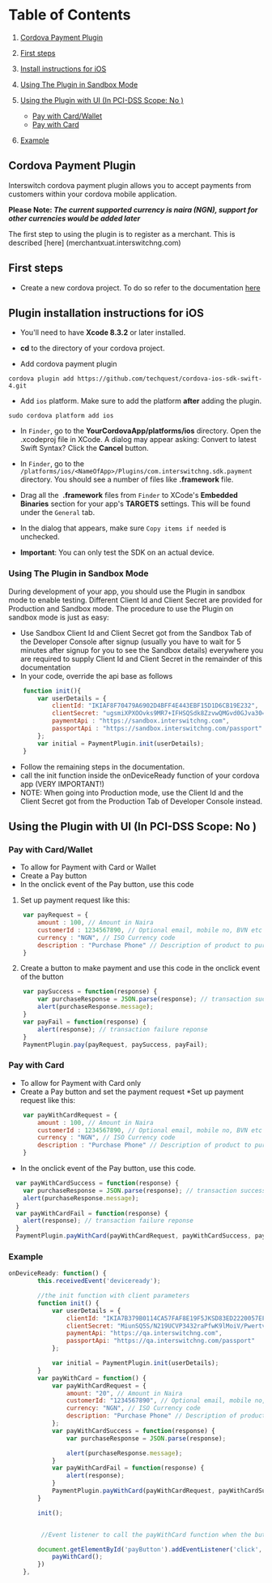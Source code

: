 # Table of Contents
1. [Cordova Payment Plugin](#CordovaPayment)

2. [First steps](#FirstSteps)

3. [Install instructions for iOS](#InstallationInstructionsForIos)

4. [Using The Plugin in Sandbox Mode](#SandBoxMode)

5. [Using the Plugin with UI (In PCI-DSS Scope: No )](#SDKWithUI)
   * [Pay with Card/Wallet](#Pay)
   * [Pay with Card](#PayWithCard)

6. [Example](#Example)


  

## <a name='CordovaPayment'></a> Cordova Payment Plugin
Interswitch cordova payment plugin allows you to accept payments from customers within your cordova mobile application.

**Please Note: *The current supported currency is naira (NGN), support for other currencies would be added later***

The first step to ​using the plugin is to register as a merchant. This is described [here] (merchantxuat.interswitchng.com)

## <a name='FirstSteps'></a> First steps
* Create a new cordova project. To do so refer to the documentation [here](https://cordova.apache.org/docs/en/latest/guide/cli/index.html)


## <a name='InstallationInstructionsForIos'></a>Plugin installation instructions for iOS
* You'll need to have **Xcode 8.3.2** or later installed.

* **cd** to the directory of your cordova project. 

* Add cordova payment plugin
```
cordova plugin add https://github.com/techquest/cordova-ios-sdk-swift-4.git
```

* Add ```ios``` platform. Make sure to add the platform **after** adding the plugin.

```terminal
sudo cordova platform add ios
```

* In ```Finder```, go to the **YourCordovaApp/platforms/ios** directory. Open the .xcodeproj file in XCode. A dialog may appear asking: Convert to latest Swift Syntax? Click the **Cancel** button.

* In ```Finder```, go to the ```/platforms/ios/<NameOfApp>/Plugins/com.interswitchng.sdk.payment``` directory. You should see a number of files like **.framework** file.

* Drag all the ​ **.framework** files from ```Finder``` to XCode's **Embedded Binaries** section for your app's **TARGETS** settings. This will be found under the ```General``` tab.

* In the dialog that appears, make sure ```Copy items if needed``` is unchecked.

* **Important**: You can only test the SDK on an actual device.

### <a name='SandBoxMode'></a> Using The Plugin in Sandbox Mode

During development of your app, you should use the Plugin in sandbox mode to enable testing. Different Client Id and Client Secret are provided for Production and Sandbox mode. The procedure to use the Plugin on sandbox mode is just as easy:

* Use Sandbox Client Id and Client Secret got from the Sandbox Tab of the Developer Console after signup (usually you have to wait for 5 minutes after signup for you to see the Sandbox details) everywhere you are required to supply Client Id and Client Secret in the remainder of this documentation              
* In your code, override the api base as follows

```javascript
    function init(){
        var userDetails = {
            clientId: "IKIAF8F70479A6902D4BFF4E443EBF15D1D6CB19E232",
            clientSecret: "ugsmiXPXOOvks9MR7+IFHSQSdk8ZzvwQMGvd0GJva30=",
            paymentApi : "https://sandbox.interswitchng.com",
            passportApi : "https://sandbox.interswitchng.com/passport"
        };
        var initial = PaymentPlugin.init(userDetails);
    }
```

* Follow the remaining steps in the documentation.
* call the init function inside the onDeviceReady function of your cordova app  (VERY IMPORTANT!)
* NOTE: When going into Production mode, use the Client Id and the Client Secret got from the Production Tab of Developer Console instead.

## <a name='SDKWithUI'></a>Using the Plugin with UI (In PCI-DSS Scope: No )

### <a name='Pay'></a>Pay with Card/Wallet

* To allow for Payment with Card or Wallet
* Create a Pay button
* In the onclick event of the Pay button, use this code
1. Set up payment request like this: 

```javascript
    var payRequest = {			
        amount : 100, // Amount in Naira
        customerId : 1234567890, // Optional email, mobile no, BVN etc to uniquely identify the customer.
        currency : "NGN", // ISO Currency code
        description : "Purchase Phone" // Description of product to purchase
    }
```

2. Create a button to make payment and use this code in the onclick event of the button

```javascript
    var paySuccess = function(response) {
        var purchaseResponse = JSON.parse(response); // transaction success reponse
        alert(purchaseResponse.message); 
    }
    var payFail = function(response) {
        alert(response); // transaction failure reponse
    }
    PaymentPlugin.pay(payRequest, paySuccess, payFail);
```

### <a name='PayWithCard'></a>Pay with Card

* To allow for Payment with Card only
* Create a Pay button and set the payment request
*Set up payment request like this: 
```javascript
    var payWithCardRequest = {			
        amount : 100, // Amount in Naira
        customerId : 1234567890, // Optional email, mobile no, BVN etc to uniquely identify the customer.
        currency : "NGN", // ISO Currency code
        description : "Purchase Phone" // Description of product to purchase
    }
```

* In the onclick event of the Pay button, use this code.

```javascript
  var payWithCardSuccess = function(response) {
    var purchaseResponse = JSON.parse(response); // transaction success reponse
    alert(purchaseResponse.message);
  }
  var payWithCardFail = function(response) {
    alert(response); // transaction failure reponse
  }
  PaymentPlugin.payWithCard(payWithCardRequest, payWithCardSuccess, payWithCardFail);
```

### <a name='Example'></a>Example

```javascript
onDeviceReady: function() {
        this.receivedEvent('deviceready');

        //the init function with client parameters
        function init() {
            var userDetails = {
                clientId: "IKIA7B379B0114CA57FAF8E19F5JKSD83ED2220057EF",
                clientSecret: "MiunSQ5S/N219UCVP3432raPfwK9lMoiV/Pwertv/R4=",
                paymentApi: "https://qa.interswitchng.com",
                passportApi: "https://qa.interswitchng.com/passport"
            };

            var initial = PaymentPlugin.init(userDetails);
        }
        var payWithCard = function() {
            var payWithCardRequest = {
                amount: "20", // Amount in Naira
                customerId: "1234567890", // Optional email, mobile no, BVN etc to uniquely identify the customer.
                currency: "NGN", // ISO Currency code
                description: "Purchase Phone" // Description of product to purchase
            };
            var payWithCardSuccess = function(response) {
                var purchaseResponse = JSON.parse(response);

                alert(purchaseResponse.message);
            }
            var payWithCardFail = function(response) {
                alert(response);
            }
            PaymentPlugin.payWithCard(payWithCardRequest, payWithCardSuccess, payWithCardFail);
        }

        init();


         //Event listener to call the payWithCard function when the button is clicked.

        document.getElementById('payButton').addEventListener('click', function() {
            payWithCard();
        })
    },



```
